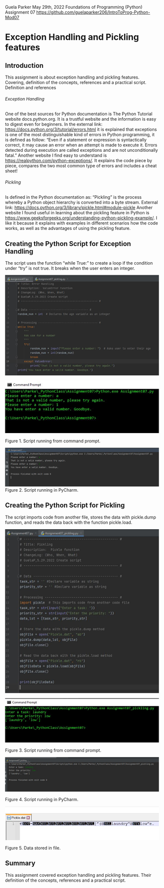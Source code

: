 
Guela Parker
May 29th, 2022
Foundations of Programming (Python)
Assignment 07
https://github.com/guelaparker206/IntroToProg-Python-Mod07
# Exception Handling and Pickling features
## Introduction
This assignment is about exception handling and pickling features. Covering, definition of the concepts, references and a practical script. 
Definition and references
###### Exception Handling
One of the best sources for Python documentation is The Python Tutorial website docs.python.org. It is a trustful website and the information is easy to digest even for beginners. In the external link: https://docs.python.org/3/tutorial/errors.html it is explained that exceptions is one of the most distinguishable kind of errors in Python programming, it is defined as follow: “Even if a statement or expression is syntactically correct, it may cause an error when an attempt is made to execute it. Errors detected during execution are called exceptions and are not unconditionally fatal.”
Another website I find easy to understand is https://realpython.com/python-exceptions/. It explains the code piece by piece, compares the two most common type of errors and includes a cheat sheet!

###### Pickling 
Is defined in the Python documentation as: “Pickling” is the process whereby a Python object hierarchy is converted into a byte stream. External link: https://docs.python.org/3/library/pickle.html#module-pickle
Another website I found useful in learning about the pickling feature in Python is https://www.geeksforgeeks.org/understanding-python-pickling-example/. I like it because it explains with examples in different scenarios how the code works, as well as the advantages of using the pickling feature.

## Creating the Python Script for Exception Handling

The script uses the function “while True:” to create a loop if the condition under “try” is not true. It breaks when the user enters an integer.

![ValueError_code](https://github.com/guelaparker206/IntroToProg-Python-Mod07/blob/main/docs/ValueError_code.JPG?raw=true)

![ValueError_cmd](https://github.com/guelaparker206/IntroToProg-Python-Mod07/blob/main/docs/ValueError_cmd.JPG?raw=true)

Figure 1. Script running from command prompt.

![ValueError_PyCharm](https://github.com/guelaparker206/IntroToProg-Python-Mod07/blob/main/docs/ValueError_PyCharm.JPG?raw=true)
Figure 2. Script running in PyCharm.

 
## Creating the Python Script for Pickling

The script imports code from another file, stores the data with pickle.dump function, and reads the data back with the function pickle.load.

![pickling_code](https://github.com/guelaparker206/IntroToProg-Python-Mod07/blob/main/docs/pickling_code.JPG?raw=true)

![pickling_cmd](https://github.com/guelaparker206/IntroToProg-Python-Mod07/blob/main/docs/pickling_cmd.JPG?raw=true)
 
Figure 3. Script running from command prompt.

![pickling_PyCharm](https://github.com/guelaparker206/IntroToProg-Python-Mod07/blob/main/docs/pickling_PyCharm.JPG?raw=true)
 
Figure 4. Script running in PyCharm.

![pickling_text](https://github.com/guelaparker206/IntroToProg-Python-Mod07/blob/main/docs/pickling_text.JPG?raw=true)

Figure 5. Data stored in file.

## Summary
This assignment covered exception handling and pickling features. Their definition of the concepts, references and a practical script. 

